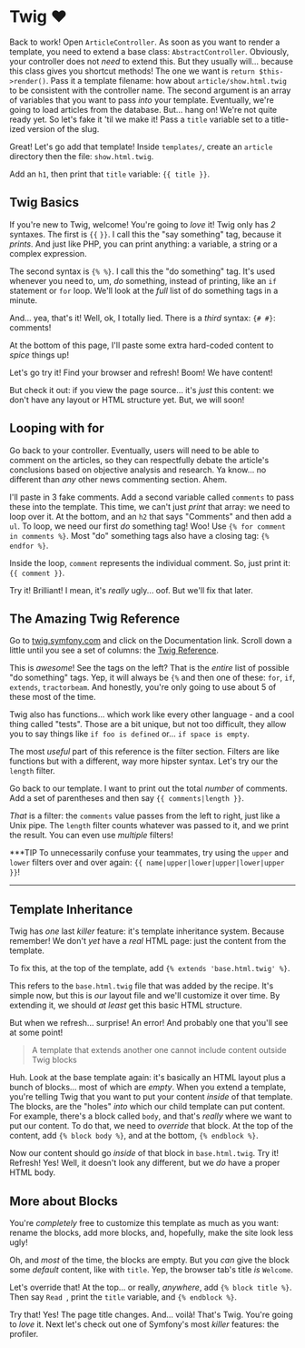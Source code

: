 # Twig ❤️

Back to work! Open `ArticleController`. As soon as you want to render a template,
you need to extend a base class: `AbstractController`. Obviously, your controller
does not *need* to extend this. But they usually will... because this class gives
you shortcut methods! The one we want is `return $this->render()`. Pass it a template
filename: how about `article/show.html.twig` to be consistent with the controller
name. The second argument is an array of variables that you want to pass *into* your
template. Eventually, we're going to load articles from the database. But... hang
on! We're not quite ready yet. So let's fake it 'til we make it! Pass a `title` variable
set to a title-ized version of the slug.

Great! Let's go add that template! Inside `templates/`, create an `article` directory
then the file: `show.html.twig`.

Add an `h1`, then print that `title` variable: `{{ title }}`.

## Twig Basics

If you're new to Twig, welcome! You're going to *love* it! Twig only has *2* syntaxes.
The first is `{{` `}}`. I call this the "say something" tag, because it *prints*.
And just like PHP, you can print anything: a variable, a string or a complex expression.

The second syntax is `{% %}`. I call this the "do something" tag. It's used whenever
you need to, um, *do* something, instead of printing, like an `if` statement or `for`
loop. We'll look at the *full* list of do something tags in a minute.

And... yea, that's it! Well, ok, I totally lied. There is a *third* syntax:
`{# #}`: comments! 

At the bottom of this page, I'll paste some extra hard-coded content to *spice* things
up!

Let's go try it! Find your browser and refresh! Boom! We have content!

But check it out: if you view the page source... it's *just* this content: we don't
have any layout or HTML structure yet. But, we will soon!

## Looping with for

Go back to your controller. Eventually, users will need to be able to comment on
the articles, so they can respectfully debate the article's conclusions based on
objective analysis and research. Ya know... no different than *any* other news
commenting section. Ahem.

I'll paste in 3 fake comments. Add a second variable called `comments` to pass these
into the template. This time, we can't just *print* that array: we need to loop
over it. At the bottom, and an `h2` that says "Comments" and then add a `ul`.
To loop, we need our first *do* something tag! Woo! Use `{% for comment in comments %}`.
Most "do" something tags also have a closing tag: `{% endfor %}`.

Inside the loop, `comment` represents the individual comment. So, just print it:
`{{ comment }}`.

Try it! Brilliant! I mean, it's *really* ugly... oof. But we'll fix that later.

## The Amazing Twig Reference

Go to [twig.symfony.com](https://twig.symfony.com/) and click on the Documentation
link. Scroll down a little until you see a set of columns: the [Twig Reference](https://twig.symfony.com/doc/2.x/#reference).

This is *awesome*! See the tags on the left? That is the *entire* list of possible
"do something" tags. Yep, it will always be `{%` and then one of these: `for`, `if`,
`extends`, `tractorbeam`. And honestly, you're only going to use about 5 of these
most of the time.

Twig also has functions... which work like every other language - and a cool thing
called "tests". Those are a bit unique, but not too difficult, they allow you to
say things like `if foo is defined` or... `if space is empty`.

The most *useful* part of this reference is the filter section. Filters are like
functions but with a different, way more hipster syntax. Let's try our the `length`
filter.

Go back to our template. I want to print out the total *number* of comments. Add
a set of parentheses and then say `{{ comments|length }}`.

*That* is a filter: the `comments` value passes from the left to right, just like
a Unix pipe. The `length` filter counts whatever was passed to it, and we print the
result. You can even use *multiple* filters!

***TIP
To unnecessarily confuse your teammates, try using the `upper` and `lower` filters
over and over again: `{{ name|upper|lower|upper|lower|upper }}`!
***

## Template Inheritance

Twig has *one* last *killer* feature: it's template inheritance system. Because
remember! We don't *yet* have a *real* HTML page: just the content from the template.

To fix this, at the top of the template, add `{% extends 'base.html.twig' %}`.

This refers to the `base.html.twig` file that was added by the recipe. It's simple
now, but this is *our* layout file and we'll customize it over time. By extending
it, we should *at least* get this basic HTML structure.

But when we refresh... surprise! An error! And probably one that you'll see at some
point!

> A template that extends another one cannot include content outside Twig blocks

Huh. Look at the base template again: it's basically an HTML layout plus a bunch of
blocks... most of which are *empty*. When you extend a template, you're telling
Twig that you want to put your content *inside* of that template. The blocks, are
the "holes" *into* which our child template can put content. For example, there's
a block called `body`, and that's *really* where we want to put our content. To do
that, we need to *override* that block. At the top of the content, add `{% block body %}`,
and at the bottom, `{% endblock %}`.

Now our content should go *inside* of that block in `base.html.twig`. Try it!
Refresh! Yes! Well, it doesn't look any different, but we *do* have a proper HTML
body.

##  More about Blocks

You're *completely* free to customize this template as much as you want: rename
the blocks, add more blocks, and, hopefully, make the site look less ugly!

Oh, and *most* of the time, the blocks are empty. But you *can* give the block
some *default* content, like with `title`. Yep, the browser tab's title *is* `Welcome`.

Let's override that! At the top... or really, *anywhere*, add `{% block title %}`.
Then say `Read `, print the `title` variable, and `{% endblock %}`.

Try that! Yes! The page title changes. And... voilà! That's Twig. You're going to
*love* it. Next let's check out one of Symfony's most *killer* features: the profiler.
